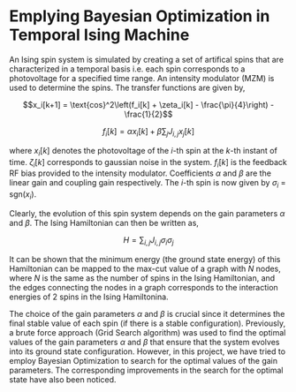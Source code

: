 # Emplying Bayesian Optimization in Temporal Ising Machine
An Ising spin system is simulated by creating a set of artifical spins that are characterized in a temporal basis i.e. each spin corresponds to a photovoltage for a specified time range. An intensity modulator (MZM) is used to determine the spins. The transfer functions are given by,

```math \label{eq: transfer equation}
x_i[k+1] = \text{cos}^2\left(f_i[k] + \zeta_i[k] - \frac{\pi}{4}\right) - \frac{1}{2}
```

```math
\label{eq: feedback term}
f_i[k] = \alpha x_i[k] + \beta \sum_j J_{i,j} x_j[k]
```

where $x_i[k]$ denotes the photovoltage of the $i$-th spin at the $k$-th instant of time. $\zeta_i[k]$ corresponds to gaussian noise in the system. $f_i[k]$ is the feedback RF bias provided to the intensity modulator. Coefficients $\alpha$ and $\beta$ are the linear gain and coupling gain respectively. The $i$-th spin is now given by $\sigma_i$ = sgn($x_i$).

Clearly, the evolution of this spin system depends on the gain parameters $\alpha$ and $\beta$. The Ising Hamiltonian can then be written as,
```math \label{eq: Hamiltonian}
H = \sum_{i, j} J_{i,j} \sigma_i \sigma_j
```

It can be shown that the minimum energy (the ground state energy) of this Hamiltonian can be mapped to the max-cut value of a graph with $N$ nodes, where $N$ is the same as the number of spins in the Ising Hamiltonian, and the edges connecting the nodes in a graph corresponds to the interaction energies of 2 spins in the Ising Hamiltonina.

The choice of the gain parameters $\alpha$ and $\beta$ is crucial since it determines the final stable value of each spin (if there is a stable configuration). Previously, a brute force approach (Grid Search algorithm) was used to find the optimal values of the gain parameters $\alpha$ and $\beta$ that ensure that the system evolves into its ground state configuration. However, in this project, we have tried to employ Bayesian Optimization to search for the optimal values of the gain parameters. The corresponding improvements in the search for the optimal state have also been noticed.
